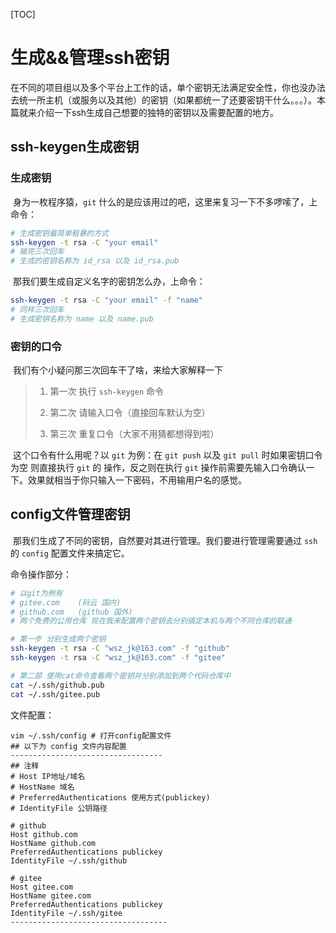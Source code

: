 [TOC]

# 生成&&管理ssh密钥

​	在不同的项目组以及多个平台上工作的话，单个密钥无法满足安全性，你也没办法去统一所主机（或服务以及其他）的密钥（如果都统一了还要密钥干什么。。。）。本篇就来介绍一下ssh生成自己想要的独特的密钥以及需要配置的地方。

## ssh-keygen生成密钥

### 生成密钥

​	身为一枚程序猿，`git` 什么的是应该用过的吧，这里来复习一下不多啰嗦了，上命令：

```bash
# 生成密钥最简单粗暴的方式
ssh-keygen -t rsa -C "your email"
# 输完三次回车
# 生成的密钥名称为 id_rsa 以及 id_rsa.pub
```

​	那我们要生成自定义名字的密钥怎么办，上命令：

```bash
ssh-keygen -t rsa -C "your email" -f "name"
# 同样三次回车
# 生成密钥名称为 name 以及 name.pub
```

### 密钥的口令

​	我们有个小疑问那三次回车干了啥，来给大家解释一下

>1. 第一次 执行 `ssh-keygen` 命令
>
>2. 第二次 请输入口令（直接回车默认为空）
>
>3. 第三次 重复口令（大家不用猜都想得到啦）

​	这个口令有什么用呢？以 `git` 为例：在 `git push` 以及 `git pull` 时如果密钥口令为空 则直接执行 `git` 的            操作，反之则在执行 `git` 操作前需要先输入口令确认一下。效果就相当于你只输入一下密码，不用输用户名的感觉。

## config文件管理密钥

​	那我们生成了不同的密钥，自然要对其进行管理。我们要进行管理需要通过 `ssh` 的 `config` 配置文件来搞定它。

命令操作部分：

```bash
# 以git为例有
# gitee.com    (码云 国内)
# github.com   (github 国外)
# 两个免费的公用仓库 现在我来配置两个密钥去分别搞定本机与两个不同仓库的联通

# 第一步 分别生成两个密钥
ssh-keygen -t rsa -C "wsz_jk@163.com" -f "github"
ssh-keygen -t rsa -C "wsz_jk@163.com" -f "gitee"

# 第二部 使用cat命令查看两个密钥并分别添加到两个代码仓库中
cat ~/.ssh/github.pub
cat ~/.ssh/gitee.pub
```

 文件配置：

```shell
vim ~/.ssh/config # 打开config配置文件
## 以下为 config 文件内容配置
----------------------------------
## 注释
# Host IP地址/域名
# HostName 域名
# PreferredAuthentications 使用方式(publickey)
# IdentityFile 公钥路径

# github
Host github.com
HostName github.com
PreferredAuthentications publickey
IdentityFile ~/.ssh/github

# gitee
Host gitee.com
HostName gitee.com
PreferredAuthentications publickey
IdentityFile ~/.ssh/gitee
-----------------------------------
```

